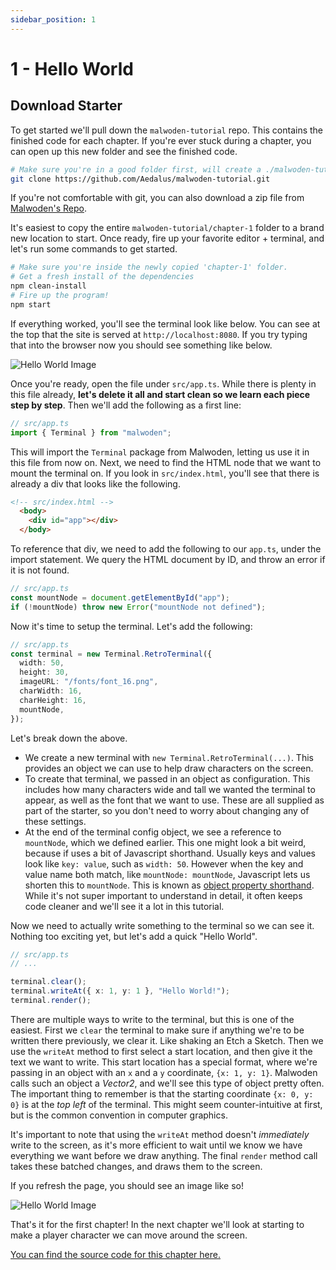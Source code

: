 ```yaml
---
sidebar_position: 1
---
```


# 1 - Hello World

## Download Starter

To get started we'll pull down the `malwoden-tutorial` repo. This contains the finished code for each chapter. If you're ever stuck during a chapter, you can open up this new folder and see the finished code.

```sh
# Make sure you're in a good folder first, will create a ./malwoden-tutorial folder
git clone https://github.com/Aedalus/malwoden-tutorial.git
```

If you're not comfortable with git, you can also download a zip file from [Malwoden's Repo](https://github.com/Aedalus/malwoden-tutorial).

It's easiest to copy the entire `malwoden-tutorial/chapter-1` folder to a brand new location to start. Once ready, fire up your favorite editor + terminal, and let's run some commands to get started.

```sh
# Make sure you're inside the newly copied 'chapter-1' folder.
# Get a fresh install of the dependencies
npm clean-install
# Fire up the program!
npm start
```

If everything worked, you'll see the terminal look like below. You can see at the top that the site is served at `http://localhost:8080`. If you try typing that into the browser now you should see something like below.

![Hello World Image](/img/chapter-1/hello_world.png)

Once you're ready, open the file under `src/app.ts`. While there is plenty in this file already, **let's delete it all and start clean so we learn each piece step by step**. Then we'll add the following as a first line:


```ts
// src/app.ts 
import { Terminal } from "malwoden";
```

This will import the `Terminal` package from Malwoden, letting us use it in this file from now on. Next, we need to find the HTML node that we want to mount the terminal on. If you look in `src/index.html`, you'll see that there is already a div that looks like the following.

```html
<!-- src/index.html -->
  <body>
    <div id="app"></div>
  </body>
```

To reference that div, we need to add the following to our `app.ts`, under the import statement. We query the HTML document by ID, and throw an error if it is not found.

```ts
// src/app.ts
const mountNode = document.getElementById("app");
if (!mountNode) throw new Error("mountNode not defined");
```

Now it's time to setup the terminal. Let's add the following:

```ts
// src/app.ts
const terminal = new Terminal.RetroTerminal({
  width: 50,
  height: 30,
  imageURL: "/fonts/font_16.png",
  charWidth: 16,
  charHeight: 16,
  mountNode,
});
```

Let's break down the above.
- We create a new terminal with `new Terminal.RetroTerminal(...)`. This provides an object we can use to help draw characters on the screen. 
- To create that terminal, we passed in an object as configuration. This includes how many characters wide and tall we wanted the terminal to appear, as well as the font that we want to use. These are all supplied as part of the starter, so you don't need to worry about changing any of these settings.
- At the end of the terminal config object, we see a reference to `mountNode`, which we defined earlier. This one might look a bit weird, because if uses a bit of Javascript shorthand. Usually keys and values look like `key: value`, such as `width: 50`. However when the key and value name both match, like `mountNode: mountNode`, Javascript lets us shorten this to `mountNode`. This is known as [object property shorthand](https://developer.mozilla.org/en-US/docs/Web/JavaScript/Reference/Operators/Object_initializer#new_notations_in_ecmascript_2015). While it's not super important to understand in detail, it often keeps code cleaner and we'll see it a lot in this tutorial.

Now we need to actually write something to the terminal so we can see it. Nothing too exciting yet, but let's add a quick "Hello World".

```ts
// src/app.ts
// ...

terminal.clear();
terminal.writeAt({ x: 1, y: 1 }, "Hello World!");
terminal.render();
```

There are multiple ways to write to the terminal, but this is one of the easiest. First we `clear` the terminal to make sure if anything we're to be written there previously, we clear it. Like shaking an Etch a Sketch. Then we use the `writeAt` method to first select a start location, and then give it the text we want to write. This start location has a special format, where we're passing in an object with an `x` and a `y` coordinate, `{x: 1, y: 1}`. Malwoden calls such an object a *Vector2*, and we'll see this type of object pretty often. The important thing to remember is that the starting coordinate `{x: 0, y: 0}` is at the *top left* of the terminal. This might seem counter-intuitive at first, but is the common convention in computer graphics.

It's important to note that using the `writeAt` method doesn't *immediately* write to the screen, as it's more efficient to wait until we know we have everything we want before we draw anything. The final `render` method call takes these batched changes, and draws them to the screen.

If you refresh the page, you should see an image like so!

![Hello World Image](/img/chapter-1/hello_world.png)

That's it for the first chapter! In the next chapter we'll look at starting to make a player character we can move around the screen.

[You can find the source code for this chapter here.](https://github.com/Aedalus/malwoden-tutorial/tree/main/chapter-01)
